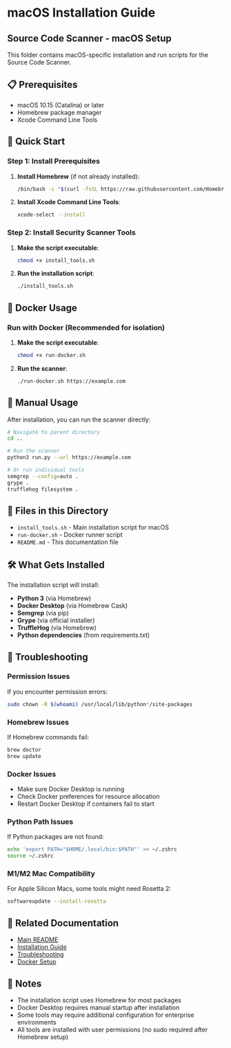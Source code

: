 # macOS Installation Guide

## Source Code Scanner - macOS Setup

This folder contains macOS-specific installation and run scripts for the Source Code Scanner.

## 📋 Prerequisites

- macOS 10.15 (Catalina) or later
- Homebrew package manager
- Xcode Command Line Tools

## 🚀 Quick Start

### Step 1: Install Prerequisites

1. **Install Homebrew** (if not already installed):
   ```bash
   /bin/bash -c "$(curl -fsSL https://raw.githubusercontent.com/Homebrew/install/HEAD/install.sh)"
   ```

2. **Install Xcode Command Line Tools**:
   ```bash
   xcode-select --install
   ```

### Step 2: Install Security Scanner Tools

1. **Make the script executable**:
   ```bash
   chmod +x install_tools.sh
   ```

2. **Run the installation script**:
   ```bash
   ./install_tools.sh
   ```

## 🐳 Docker Usage

### Run with Docker (Recommended for isolation)

1. **Make the script executable**:
   ```bash
   chmod +x run-docker.sh
   ```

2. **Run the scanner**:
   ```bash
   ./run-docker.sh https://example.com
   ```

## 🔧 Manual Usage

After installation, you can run the scanner directly:

```bash
# Navigate to parent directory
cd ..

# Run the scanner
python3 run.py --url https://example.com

# Or run individual tools
semgrep --config=auto .
grype .
trufflehog filesystem .
```

## 📁 Files in this Directory

- `install_tools.sh` - Main installation script for macOS
- `run-docker.sh` - Docker runner script
- `README.md` - This documentation file

## 🛠️ What Gets Installed

The installation script will install:

- **Python 3** (via Homebrew)
- **Docker Desktop** (via Homebrew Cask)
- **Semgrep** (via pip)
- **Grype** (via official installer)
- **TruffleHog** (via Homebrew)
- **Python dependencies** (from requirements.txt)

## 🔧 Troubleshooting

### Permission Issues
If you encounter permission errors:
```bash
sudo chown -R $(whoami) /usr/local/lib/python*/site-packages
```

### Homebrew Issues
If Homebrew commands fail:
```bash
brew doctor
brew update
```

### Docker Issues
- Make sure Docker Desktop is running
- Check Docker preferences for resource allocation
- Restart Docker Desktop if containers fail to start

### Python Path Issues
If Python packages are not found:
```bash
echo 'export PATH="$HOME/.local/bin:$PATH"' >> ~/.zshrc
source ~/.zshrc
```

### M1/M2 Mac Compatibility
For Apple Silicon Macs, some tools might need Rosetta 2:
```bash
softwareupdate --install-rosetta
```

## 🔗 Related Documentation

- [Main README](../README.md)
- [Installation Guide](../INSTALLATION.md)
- [Troubleshooting](../TROUBLESHOOTING.md)
- [Docker Setup](../DOCKER_SETUP.md)

## 📝 Notes

- The installation script uses Homebrew for most packages
- Docker Desktop requires manual startup after installation
- Some tools may require additional configuration for enterprise environments
- All tools are installed with user permissions (no sudo required after Homebrew setup)